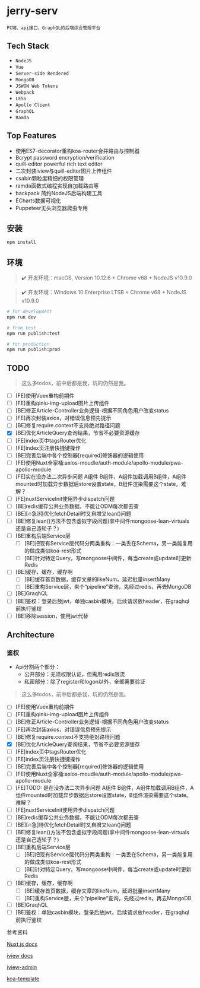 # jerry-serv

    PC端、api接口、GraphQL的后端综合管理平台

## Tech Stack

* `NodeJS`
* `Vue`
* `Server-side Rendered`
* `MongoDB`
* `JSWON Web Tokens`
* `Webpack`
* `LESS`
* `Apollo Client`
* `GraphQL`
* `Ramda`

## Top Features

* 使用ES7-decorator重构koa-router合并路由与控制器
* Bcrypt password encryption/verification
* quill-editor powerful rich text editor
* 二次封装iview与quill-editor图片上传组件
* csabin颗粒度精细的权限管理
* ramda函数式编程实现自加载路由等
* backpack 简约NodeJS后端构建工具
* ECharts数据可视化
* Puppeteer无头浏览器爬虫专用

## 安装

```bash
npm install
```

## 环境

> ✔️ 开发环境：macOS, Version 10.12.6 + Chrome v68 + NodeJS v10.9.0

> ✔️ 开发环境：Windows 10 Enterprise LTSB + Chrome v68 + NodeJS v10.9.0

```bash
# for development
npm run dev

# from test
npm run publish:test

# for production
npm run publish:prod
```

## TODO

> 这么多todos，前中后都是我，坑的仍然是我。

* [ ] [FE]使用Vuex重构前期件
* [ ] [FE]重构qiniu-img-upload图片上传组件
* [ ] [BE]修正Article-Controller业务逻辑-根据不同角色用户改变status
* [ ] [FE]再次封装axios，对错误信息预先提示
* [ ] [BE]修复require.context不支持绝对路径问题
* [x] [BE]优化ArticleQuery查询结果，节省不必要资源缓存
* [ ] [FE]index页中tagsRouter优化
* [ ] [FE]index页注册快捷键操作
* [ ] [BE]完善后端中各个控制器[required]修饰器的逻辑使用
* [ ] [FE]使用Nuxt全家桶:axios-moudle/auth-module/apollo-module/pwa-apollo-module
* [ ] [FE]实在没办法二次异步问题 A组件 B组件，A组件加载调用B组件，A组件mounted时加载异步数据后store设置state，B组件渲染需要这个state。难解？
* [ ] [FE]nuxtServiceInit使用异步dispatch问题
* [ ] [BE]redis缓存公共业务数据，不能让ODM每次都去查
* [ ] [BE][🔥急]待优化fetchDetail时又自增又lean()问题
* [ ] [BE]修复lean()方法不包含虚拟字段问题(拿中间件mongoose-lean-virtuals还是自己造轮子？)
* [ ] [BE]重构后端Service层
  * [ ] [BE]把现有Service层代码分两类重构：一类丢在Schema，另一类能复用的做成类似koa-rest形式
  * [ ] [BE]针对特定Query，写mongoose中间件，每当create或update时更新Redis
* [ ] [BE]缓存，缓存，缓存啊
  * [ ] [BE]缓存首页数据，缓存文章的likeNum，延迟批量insertMany
  * [ ] [BE]重构Service层，来个“pipeline”查询，先经过redis，再去MongoDB
* [ ] [BE]GraqhQL
* [ ] [BE]鉴权：登录后放jwt，单独casbin模块，后续请求放header，在graqhql前执行鉴权
* [ ] [BE]移除session，使用jwt代替

## Architecture

### 鉴权

* Api分割两个部分：
  * 公开部分：无须权限认证，但需用redis限流
  * 私密部分：除了register和logon以外，全部需要验证

> 这么多todos，前中后都是我，坑的仍然是我。

* [ ] [FE]使用Vuex重构前期件
* [ ] [FE]重构qiniu-img-upload图片上传组件
* [ ] [BE]修正Article-Controller业务逻辑-根据不同角色用户改变status
* [ ] [FE]再次封装axios，对错误信息预先提示
* [ ] [BE]修复require.context不支持绝对路径问题
* [x] [BE]优化ArticleQuery查询结果，节省不必要资源缓存
* [ ] [FE]index页中tagsRouter优化
* [ ] [FE]index页注册快捷键操作
* [ ] [BE]完善后端中各个控制器[required]修饰器的逻辑使用
* [ ] [FE]使用Nuxt全家桶:axios-moudle/auth-module/apollo-module/pwa-apollo-module
* [ ] [FE]TODO: 是在没办法二次异步问题 A组件 B组件，A组件加载调用B组件，A组件mounted时加载异步数据后store设置state，B组件渲染需要这个state。难解？
* [ ] [FE]nuxtServiceInit使用异步dispatch问题
* [ ] [BE]redis缓存公共业务数据，不能让ODM每次都去查
* [ ] [BE][🔥急]待优化fetchDetail时又自增又lean()问题
* [ ] [BE]修复lean()方法不包含虚拟字段问题(拿中间件mongoose-lean-virtuals还是自己造轮子？)
* [ ] [BE]重构后端Service层
  * [ ] [BE]把现有Service层代码分两类重构：一类丢在Schema，另一类能复用的做成类似koa-rest形式
  * [ ] [BE]针对特定Query，写mongoose中间件，每当create或update时更新Redis
* [ ] [BE]缓存，缓存，缓存啊
  * [ ] [BE]缓存首页数据，缓存文章的likeNum，延迟批量insertMany
  * [ ] [BE]重构Service层，来个“pipeline”查询，先经过redis，再去MongoDB
* [ ] [BE]GraqhQL
* [ ] [BE]鉴权：单独casbin模块，登录后放jwt，后续请求放header，在graqhql前执行鉴权

参考资料

[Nuxt.js docs](https://github.com/nuxt/nuxt.js)

[iview docs](https://www.iviewui.com/docs/guide/install)

[iview-admin](https://github.com/iview/iview-admin)

[koa-template](https://github.com/nuxt-community/koa-template)
